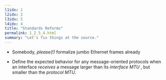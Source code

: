 ```yaml
---
l1idx: 1
l2idx: 2
l3idx: 5
l4idx: 4
title: "Standards Reforms"
permalink: 1_2_5_4.html
summary: "Let's fix things at the source."
---
```



* Somebody,  _please(!)_  formalize jumbo Ethernet frames already

* Define the expected behavior for any message-oriented protocols when an interface  _receives_  a message larger than its  _interface MTU_ , but smaller than the  _protocol MTU_.

